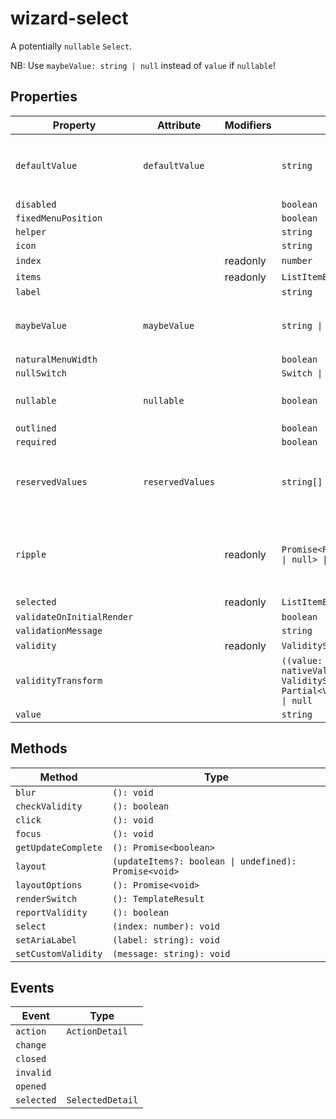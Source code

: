 # wizard-select

A potentially `nullable` `Select`.

NB: Use `maybeValue: string | null` instead of `value` if `nullable`!

## Properties

| Property                  | Attribute        | Modifiers | Type                                             | Default | Description                                      |
|---------------------------|------------------|-----------|--------------------------------------------------|---------|--------------------------------------------------|
| `defaultValue`            | `defaultValue`   |           | `string`                                         | ""      | The default `value` displayed if [[`maybeValue`]] is `null`. |
| `disabled`                |                  |           | `boolean`                                        |         |                                                  |
| `fixedMenuPosition`       |                  |           | `boolean`                                        |         |                                                  |
| `helper`                  |                  |           | `string`                                         |         |                                                  |
| `icon`                    |                  |           | `string`                                         |         |                                                  |
| `index`                   |                  | readonly  | `number`                                         |         |                                                  |
| `items`                   |                  | readonly  | `ListItemBase[]`                                 |         |                                                  |
| `label`                   |                  |           | `string`                                         |         |                                                  |
| `maybeValue`              | `maybeValue`     |           | `string \| null`                                 |         | Replacement for `value`, can only be `null` if [[`nullable`]]. |
| `naturalMenuWidth`        |                  |           | `boolean`                                        |         |                                                  |
| `nullSwitch`              |                  |           | `Switch \| undefined`                            |         |                                                  |
| `nullable`                | `nullable`       |           | `boolean`                                        | false   | Whether [[`maybeValue`]] may be `null`           |
| `outlined`                |                  |           | `boolean`                                        |         |                                                  |
| `required`                |                  |           | `boolean`                                        |         |                                                  |
| `reservedValues`          | `reservedValues` |           | `string[]`                                       | []      | Additional values that cause validation to fail. |
| `ripple`                  |                  | readonly  | `Promise<RippleInterface \| null> \| undefined`  |         | Implement ripple getter for Ripple integration with mwc-formfield |
| `selected`                |                  | readonly  | `ListItemBase \| null`                           |         |                                                  |
| `validateOnInitialRender` |                  |           | `boolean`                                        |         |                                                  |
| `validationMessage`       |                  |           | `string`                                         |         |                                                  |
| `validity`                |                  | readonly  | `ValidityState`                                  |         |                                                  |
| `validityTransform`       |                  |           | `((value: string, nativeValidity: ValidityState) => Partial<ValidityState>) \| null` |         |                                                  |
| `value`                   |                  |           | `string`                                         |         |                                                  |

## Methods

| Method              | Type                                             |
|---------------------|--------------------------------------------------|
| `blur`              | `(): void`                                       |
| `checkValidity`     | `(): boolean`                                    |
| `click`             | `(): void`                                       |
| `focus`             | `(): void`                                       |
| `getUpdateComplete` | `(): Promise<boolean>`                           |
| `layout`            | `(updateItems?: boolean \| undefined): Promise<void>` |
| `layoutOptions`     | `(): Promise<void>`                              |
| `renderSwitch`      | `(): TemplateResult`                             |
| `reportValidity`    | `(): boolean`                                    |
| `select`            | `(index: number): void`                          |
| `setAriaLabel`      | `(label: string): void`                          |
| `setCustomValidity` | `(message: string): void`                        |

## Events

| Event      | Type             |
|------------|------------------|
| `action`   | `ActionDetail`   |
| `change`   |                  |
| `closed`   |                  |
| `invalid`  |                  |
| `opened`   |                  |
| `selected` | `SelectedDetail` |
